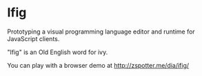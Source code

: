 # Ifig

Prototyping a visual programming language editor and runtime for JavaScript clients.

"Ifig" is an Old English word for ivy.

You can play with a browser demo at http://zspotter.me/dia/ifig/
